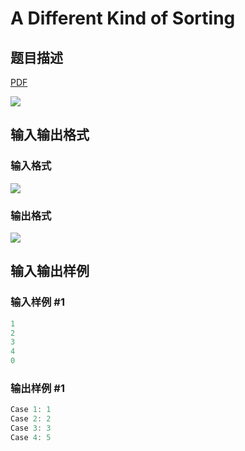 # A Different Kind of Sorting

## 题目描述

[problemUrl]: https://uva.onlinejudge.org/index.php?option=com_onlinejudge&Itemid=8&category=25&page=show_problem&problem=2338

[PDF](https://uva.onlinejudge.org/external/113/p11353.pdf)

![](https://cdn.luogu.com.cn/upload/vjudge_pic/UVA11353/1c6b7410b9f1b01e097dd276c7e1da60fa3156eb.png)

## 输入输出格式

### 输入格式

![](https://cdn.luogu.com.cn/upload/vjudge_pic/UVA11353/c7241c8f3cbd95d52203660f22310df71d7d651b.png)

### 输出格式

![](https://cdn.luogu.com.cn/upload/vjudge_pic/UVA11353/e44bc8c57d01fca292c451acc4e4a41664223919.png)

## 输入输出样例

### 输入样例 #1

```cpp
1
2
3
4
0
```


### 输出样例 #1

```cpp
Case 1: 1
Case 2: 2
Case 3: 3
Case 4: 5
```



